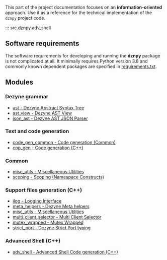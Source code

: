 This part of the project documentation focuses on an **information-oriented** approach. Use it as a
reference for the technical implementation of the `dznpy` project code.

::: src.dznpy.adv_shell


## Software requirements

The software requirements for developing and running the **dznpy** package is not complicated at
all. It minimally requires Python version 3.8 and commonly known dependent packages are specified
in [requirements.txt](https://github.com/mikeftrict/dznpy/blob/main/requirements.txt).

## Modules

### Dezyne grammar

* [ast - Dezyne Abstract Syntax Tree](Modules/ast.md)
* [ast_view - Dezyne AST View](Modules/ast_view.md)
* [json_ast - Dezyne AST JSON Parser](Modules/json_ast.md)

### Text and code generation

* [code_gen_common - Code generation (Common)](Modules/code_gen_common.md)
* [cpp_gen - Code generation (C++)](Modules/cpp_gen.md)

### Common

* [misc_utils - Miscellaneous Utilities](Modules/misc_utils.md)
* [scoping - Scoping (Namespace Constructs)](Modules/scoping.md)

### Support files generation (C++)

* [ilog - Logging Interface](Modules/SupportFiles/ilog.md)
* [meta_helpers - Dezyne Meta helpers](Modules/SupportFiles/meta_helpers.md)
* [misc_utils - Miscellaneous Utilities](Modules/SupportFiles/misc_utils.md)
* [multi_client_selector - Multi Client Selector](Modules/SupportFiles/multi_client_selector.md)
* [mutex_wrapped - Mutex Wrapped](Modules/SupportFiles/mutex_wrapped.md)
* [strict_port - Dezyne Strict Port typing](Modules/SupportFiles/strict_port.md)

### Advanced Shell (C++)

* [adv_shell - Advanced Shell Code generation (C++)](Modules/AdvShell/adv_shell.md)
